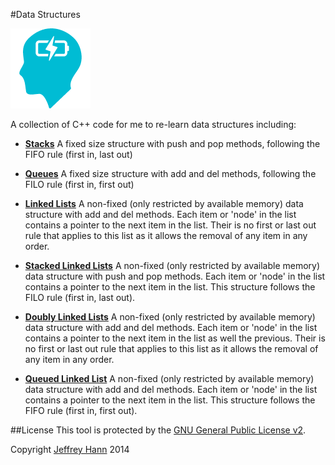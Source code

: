 #Data Structures

[![logo](https://raw.githubusercontent.com/learn-something-new/learn-something-new.github.io/master/logo.png?v=2)](#)

A collection of C++ code for me to re-learn data structures including:

* [**Stacks**](/stack)
    A fixed size structure with push and pop methods, following the FIFO rule (first in, last out)
    
* [**Queues**](/queue)
    A fixed size structure with add and del methods, following the FILO rule (first in, first out)
    
* [**Linked Lists**](/linkedlist)
    A non-fixed (only restricted by available memory) data structure with add and del methods. Each item or 'node' in     the list contains a pointer to the next item in the list. Their is no first or last out rule that applies to this     list as it allows the removal of any item in any order.

* [**Stacked Linked Lists**](/stackedlist)
    A non-fixed (only restricted by available memory) data structure with push and pop methods. Each item or 'node'      in the list contains a pointer to the next item in the list. This structure follows the FILO rule (first in, last out).
    
* [**Doubly Linked Lists**](/doublylinkedlist)
    A non-fixed (only restricted by available memory) data structure with add and del methods. Each item or 'node' in     the list contains a pointer to the next item in the list as well the previous. Their is no first or last out rule that applies to this list as it allows the removal of any item in any order.

* [**Queued Linked List**](/queuedlist)
    A non-fixed (only restricted by available memory) data structure with add and del methods. Each item or 'node'      in the list contains a pointer to the next item in the list. This structure follows the FIFO rule (first in, first out).

##License
This tool is protected by the [GNU General Public License v2](http://www.gnu.org/licenses/gpl-2.0.html).

Copyright [Jeffrey Hann](http://jeffreyhann.ca/) 2014
